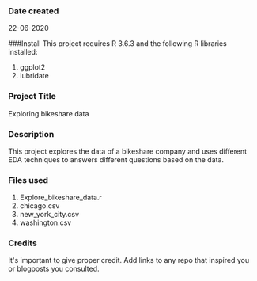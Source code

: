 ### Date created
22-06-2020

###Install
This project requires R 3.6.3 and the following R libraries installed:
1. ggplot2
2. lubridate

### Project Title
Exploring bikeshare data

### Description
This project explores the data of a bikeshare company and uses different EDA techniques to answers different questions based on the data.

### Files used
1. Explore_bikeshare_data.r
2. chicago.csv
3. new_york_city.csv
4. washington.csv

### Credits
It's important to give proper credit. Add links to any repo that inspired you or blogposts you consulted.
